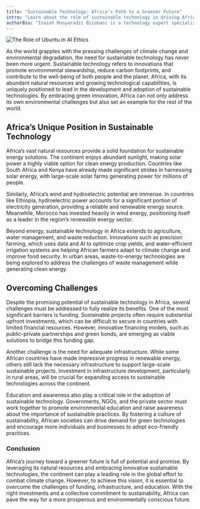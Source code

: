 ```yaml
---
title: "Sustainable Technology: Africa’s Path to a Greener Future"
intro: "Learn about the role of sustainable technology in driving Africa's green revolution."
authorBio: "Isaiah Munyaradzi Bizabani is a technology expert specializing in Generative AI, DevOps, and Cloud Computing. He is the visionary behind the Chisuma Technology Centre, aiming to bridge the digital divide in Zimbabwe."
---
```

![The Role of Ubuntu in AI Ethics](/images/renewable-energy-solutions.jpg "Sustainable Technology Initiatives")

As the world grapples with the pressing challenges of climate change and environmental degradation, the need for sustainable technology has never been more urgent. Sustainable technology refers to innovations that promote environmental stewardship, reduce carbon footprints, and contribute to the well-being of both people and the planet. Africa, with its abundant natural resources and growing technological capabilities, is uniquely positioned to lead in the development and adoption of sustainable technologies. By embracing green innovation, Africa can not only address its own environmental challenges but also set an example for the rest of the world.

## Africa’s Unique Position in Sustainable Technology

Africa’s vast natural resources provide a solid foundation for sustainable energy solutions. The continent enjoys abundant sunlight, making solar power a highly viable option for clean energy production. Countries like South Africa and Kenya have already made significant strides in harnessing solar energy, with large-scale solar farms generating power for millions of people.

Similarly, Africa’s wind and hydroelectric potential are immense. In countries like Ethiopia, hydroelectric power accounts for a significant portion of electricity generation, providing a reliable and renewable energy source. Meanwhile, Morocco has invested heavily in wind energy, positioning itself as a leader in the region’s renewable energy sector.

Beyond energy, sustainable technology in Africa extends to agriculture, water management, and waste reduction. Innovations such as precision farming, which uses data and AI to optimize crop yields, and water-efficient irrigation systems are helping African farmers adapt to climate change and improve food security. In urban areas, waste-to-energy technologies are being explored to address the challenges of waste management while generating clean energy.

## Overcoming Challenges

Despite the promising potential of sustainable technology in Africa, several challenges must be addressed to fully realize its benefits. One of the most significant barriers is funding. Sustainable projects often require substantial upfront investments, which can be difficult to secure in countries with limited financial resources. However, innovative financing models, such as public-private partnerships and green bonds, are emerging as viable solutions to bridge this funding gap.

Another challenge is the need for adequate infrastructure. While some African countries have made impressive progress in renewable energy, others still lack the necessary infrastructure to support large-scale sustainable projects. Investment in infrastructure development, particularly in rural areas, will be crucial for expanding access to sustainable technologies across the continent.

Education and awareness also play a critical role in the adoption of sustainable technology. Governments, NGOs, and the private sector must work together to promote environmental education and raise awareness about the importance of sustainable practices. By fostering a culture of sustainability, African societies can drive demand for green technologies and encourage more individuals and businesses to adopt eco-friendly practices.

### Conclusion

Africa’s journey toward a greener future is full of potential and promise. By leveraging its natural resources and embracing innovative sustainable technologies, the continent can play a leading role in the global effort to combat climate change. However, to achieve this vision, it is essential to overcome the challenges of funding, infrastructure, and education. With the right investments and a collective commitment to sustainability, Africa can pave the way for a more prosperous and environmentally conscious future.
